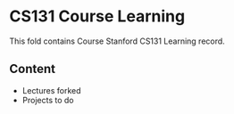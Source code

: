 # CS131 Course Learning 

This fold contains Course Stanford CS131 Learning record.

## Content

* Lectures forked 
* Projects to do